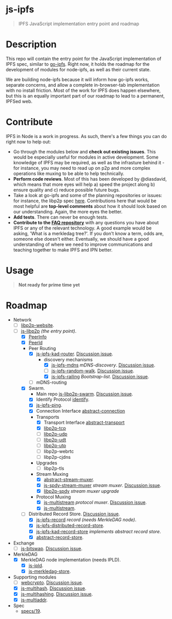 js-ipfs
=========

> IPFS JavaScript implementation  entry point and roadmap

# Description

This repo will contain the entry point for the JavaScript implementation of IPFS spec, similar to [go-ipfs](https://github.com/ipfs/go-ipfs). Right now, it holds the roadmap for the development of modules for node-ipfs, as well as their current state.

We are building node-ipfs because it will inform how go-ipfs works, separate concerns, and allow a complete in-browser-tab implementation with no install friction. Most of the work for IPFS does happen elsewhere, but this is an equally important part of our roadmap to lead to a permanent, IPFSed web.

# Contribute

IPFS in Node is a work in progress. As such, there's a few things you can do right now to help out:

  * Go through the modules below and **check out existing issues**. This would be especially useful for modules in active development. Some knowledge of IPFS may be required, as well as the infrasture behind it - for instance, you may need to read up on p2p and more complex operations like muxing to be able to help technically.
  * **Perform code reviews**. Most of this has been developed by @diasdavid, which means that more eyes will help a) speed the project along b) ensure quality and c) reduce possible future bugs.
  * Take a look at go-ipfs and some of the planning repositories or issues: for instance, the libp2p spec [here](https://github.com/ipfs/specs/pull/19). Contributions here that would be most helpful are **top-level comments** about how it should look based on our understanding. Again, the more eyes the better.
  * **Add tests**. There can never be enough tests.
  * **Contribute to the [FAQ repository](https://github.com/ipfs/faq/issues)** with any questions you have about IPFS or any of the relevant technology. A good example would be asking, 'What is a merkledag tree?'. If you don't know a term, odds are, someone else doesn't either. Eventually, we should have a good understanding of where we need to improve communications and teaching together to make IPFS and IPN better.

# Usage

> **Not ready for prime time yet**

# Roadmap

- Network
  - [ ] [libp2p-website](https://github.com/diasdavid/libp2p-website).
  - [ ] [js-libp2p](https://github.com/diasdavid/js-libp2p) _(the entry point)_.
    - [x] [PeerInfo](https://github.com/diasdavid/js-peer-info)
    - [x] [PeerId](https://github.com/diasdavid/js-peer-id)
    - Peer Routing
      - [x] [js-ipfs-kad-router](https://github.com/diasdavid/js-ipfs-kad-router). [Discussion issue](https://github.com/ipfs/js-ipfs/issues/18).
        - discovery mechanisms
          - [x] [js-ipfs-mdns](https://github.com/diasdavid/js-ipfs-mdns) _mDNS-discovery_. [Discussion issue](https://github.com/ipfs/js-ipfs/issues/19).
          - [ ] [js-ipfs-random-walk](https://github.com/diasdavid/js-ipfs-random-walk). [Discussion issue](https://github.com/ipfs/js-ipfs/issues/20).
          - [x] [js-ipfs-railing](https://github.com/diasdavid/js-ipfs-railing) _Bootstrap-list_. [Discussion issue](https://github.com/ipfs/js-ipfs/issues/21).
      - [ ] mDNS-routing
    - [x] Swarm. 
      - Main repo [js-libp2p-swarm](https://github.com/diasdavid/js-libp2p-swarm). [Discussion issue](https://github.com/ipfs/js-ipfs/issues/22).
      - [x] Identify Protocol [identify](https://github.com/diasdavid/js-libp2p-swarm/tree/master/src/identify).
      - [x] [js-ipfs-ping](https://github.com/diasdavid/js-ipfs-ping).
      - [x] Connection Interface [abstract-connection](https://github.com/diasdavid/abstract-connection)
      - Transports
        - [x] Transport Interface [abstract-transport](https://github.com/diasdavid/abstract-transport)
        - [x] [libp2p-tcp](https://github.com/diasdavid/js-libp2p-tcp)
        - [ ] [libp2p-udp](https://github.com/diasdavid/js-libp2p-udp)
        - [ ] [libp2p-udt](https://github.com/diasdavid/js-libp2p-udt)
        - [ ] [libp2p-utp](https://github.com/diasdavid/js-libp2p-utp)
        - [ ] libp2p-webrtc
        - [ ] libp2p-cjdns
      - Upgrades
        - [ ] libp2p-tls
      - Stream Muxing
        - [x] [abstract-stream-muxer](https://github.com/diasdavid/abstract-stream-muxer).
        - [x] [js-spdy-stream-muxer](https://github.com/diasdavid/js-spdy-stream-muxer) _stream muxer_. [Discussion issue](https://github.com/ipfs/js-ipfs/issues/23).
        - [x] [libp2p-spdy](https://github.com/diasdavid/js-libp2p-spdy/blob/master/src/index.js) _stream muxer upgrade_
      - Protocol Muxing
        - [x] [js-multistream](https://github.com/diasdavid/js-multistream) _protocol muxer_. [Discussion issue](https://github.com/ipfs/js-ipfs/issues/24).
        - [x] [js-multistream](https://github.com/diasdavid/js-multistream).
    - [ ] Distributed Record Store. [Discussion issue](https://github.com/ipfs/js-ipfs/issues/25).
      - [x] [js-ipfs-record](https://github.com/diasdavid/js-ipfs-record) _record (needs MerkleDAG node)_.
      - [x] [js-ipfs-distributed-record-store](https://github.com/diasdavid/js-ipfs-distributed-record-store).
      - [x] [js-ipfs-kad-record-store](https://github.com/diasdavid/js-ipfs-kad-record-store) _implements abstract record store_.
      - [x] [abstract-record-store](https://github.com/diasdavid/abstract-record-store).
- Exchange
  - [ ] [js-bitswap](https://github.com/diasdavid/js-bitswap). [Discussion issue](https://github.com/ipfs/js-ipfs/issues/17).
- MerkleDAG
  - [x] MerkleDAG node implementation (needs IPLD).
    - [x] [js-ipld](https://github.com/diasdavid/js-ipld).
    - [x] [js-merkledag-store](https://github.com/diasdavid/js-merkledag-store).
- Supporting modules
  - [ ] [webcrypto](https://github.com/diasdavid/webcrypto). [Discussion issue](https://github.com/ipfs/js-ipfs/issues/27).
  - [x] [js-multihash](https://github.com/jbenet/js-multihash). [Discussion issue](https://github.com/ipfs/js-ipfs/issues/26).
  - [x] [js-multihashing](https://github.com/jbenet/js-multihashing). [Discussion issue](https://github.com/ipfs/js-ipfs/issues/26).
  - [x] [js-multiaddr](https://github.com/jbenet/js-multiaddr).
- Spec
  - [specs/19](https://github.com/ipfs/specs/pull/19).

